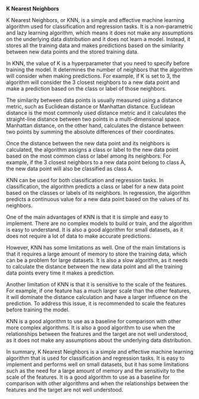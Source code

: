 <strong>K Nearest Neighbors</strong>

K Nearest Neighbors, or KNN, is a simple and effective machine learning algorithm used for classification and regression tasks. It is a non-parametric and lazy learning algorithm, which means it does not make any assumptions on the underlying data distribution and it does not learn a model. Instead, it stores all the training data and makes predictions based on the similarity between new data points and the stored training data.

In KNN, the value of K is a hyperparameter that you need to specify before training the model. It determines the number of neighbors that the algorithm will consider when making predictions. For example, if K is set to 3, the algorithm will consider the 3 closest neighbors to a new data point and make a prediction based on the class or label of those neighbors.

The similarity between data points is usually measured using a distance metric, such as Euclidean distance or Manhattan distance. Euclidean distance is the most commonly used distance metric and it calculates the straight-line distance between two points in a multi-dimensional space. Manhattan distance, on the other hand, calculates the distance between two points by summing the absolute differences of their coordinates.

Once the distance between the new data point and its neighbors is calculated, the algorithm assigns a class or label to the new data point based on the most common class or label among its neighbors. For example, if the 3 closest neighbors to a new data point belong to class A, the new data point will also be classified as class A.

KNN can be used for both classification and regression tasks. In classification, the algorithm predicts a class or label for a new data point based on the classes or labels of its neighbors. In regression, the algorithm predicts a continuous value for a new data point based on the values of its neighbors.

One of the main advantages of KNN is that it is simple and easy to implement. There are no complex models to build or train, and the algorithm is easy to understand. It is also a good algorithm for small datasets, as it does not require a lot of data to make accurate predictions.

However, KNN has some limitations as well. One of the main limitations is that it requires a large amount of memory to store the training data, which can be a problem for large datasets. It is also a slow algorithm, as it needs to calculate the distance between the new data point and all the training data points every time it makes a prediction.

Another limitation of KNN is that it is sensitive to the scale of the features. For example, if one feature has a much larger scale than the other features, it will dominate the distance calculation and have a larger influence on the prediction. To address this issue, it is recommended to scale the features before training the model.

KNN is a good algorithm to use as a baseline for comparison with other more complex algorithms. It is also a good algorithm to use when the relationships between the features and the target are not well understood, as it does not make any assumptions about the underlying data distribution.

In summary, K Nearest Neighbors is a simple and effective machine learning algorithm that is used for classification and regression tasks. It is easy to implement and performs well on small datasets, but it has some limitations such as the need for a large amount of memory and the sensitivity to the scale of the features. It is a good algorithm to use as a baseline for comparison with other algorithms and when the relationships between the features and the target are not well understood.